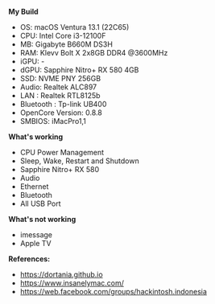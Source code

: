 **My Build**
- OS: macOS Ventura 13.1 (22C65)
- CPU: Intel Core i3-12100F
- MB: Gigabyte B660M DS3H
- RAM: Klevv Bolt X 2x8GB DDR4 @3600MHz
- iGPU: -
- dGPU: Sapphire Nitro+ RX 580 4GB 
- SSD: NVME PNY 256GB
- Audio: Realtek ALC897
- LAN : Realtek RTL8125b
- Bluetooth : Tp-link UB400
- OpenCore Version: 0.8.8
- SMBIOS: iMacPro1,1

**What's working**
- CPU Power Management
- Sleep, Wake, Restart and Shutdown
- Sapphire Nitro+ RX 580
- Audio
- Ethernet
- Bluetooth
- All USB Port

**What's not working**
- imessage
- Apple TV

**References:**
- https://dortania.github.io
- https://www.insanelymac.com/
- https://web.facebook.com/groups/hackintosh.indonesia
